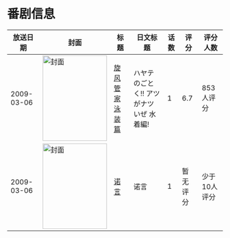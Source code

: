 # 番剧信息

|放送日期|封面|标题|日文标题|话数|评分|评分人数|
|---|---|---|---|---|---|---|
|2009-03-06|<img src="//lain.bgm.tv/pic/cover/c/d3/05/1870_M496u.jpg" alt="封面" style="width:150px;height:200px;object-fit:cover;">|[旋风管家 泳装篇](https://bangumi.tv/subject/1870)|ハヤテのごとく!! アツがナツいぜ 水着編!|1|6.7|853人评分|
|2009-03-06|<img src="//lain.bgm.tv/pic/cover/c/06/d7/163476_8d666.jpg" alt="封面" style="width:150px;height:200px;object-fit:cover;">|[诺言](https://bangumi.tv/subject/163476)|诺言|1|暂无评分|少于10人评分|
